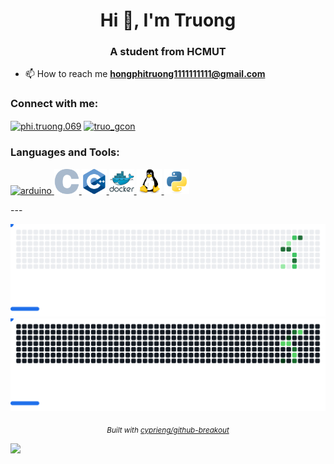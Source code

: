 <h1 align="center">Hi 👋, I'm Truong</h1>
<h3 align="center">A student from HCMUT</h3>

- 📫 How to reach me **hongphitruong1111111111@gmail.com**

<h3 align="left">Connect with me:</h3>
<p align="left">
<a href="https://fb.com/phi.truong.069" target="blank"><img align="center" src="https://raw.githubusercontent.com/rahuldkjain/github-profile-readme-generator/master/src/images/icons/Social/facebook.svg" alt="phi.truong.069" height="30" width="40" /></a>
<a href="https://instagram.com/truo_gcon" target="blank"><img align="center" src="https://raw.githubusercontent.com/rahuldkjain/github-profile-readme-generator/master/src/images/icons/Social/instagram.svg" alt="truo_gcon" height="30" width="40" /></a>
</p>

<h3 align="left">Languages and Tools:</h3>
<p align="left"> <a href="https://www.arduino.cc/" target="_blank" rel="noreferrer"> <img src="https://cdn.worldvectorlogo.com/logos/arduino-1.svg" alt="arduino" width="40" height="40"/> </a> <a href="https://www.cprogramming.com/" target="_blank" rel="noreferrer"> <img src="https://raw.githubusercontent.com/devicons/devicon/master/icons/c/c-original.svg" alt="c" width="40" height="40"/> </a> <a href="https://www.w3schools.com/cpp/" target="_blank" rel="noreferrer"> <img src="https://raw.githubusercontent.com/devicons/devicon/master/icons/cplusplus/cplusplus-original.svg" alt="cplusplus" width="40" height="40"/> </a> <a href="https://www.docker.com/" target="_blank" rel="noreferrer"> <img src="https://raw.githubusercontent.com/devicons/devicon/master/icons/docker/docker-original-wordmark.svg" alt="docker" width="40" height="40"/> </a> <a href="https://www.linux.org/" target="_blank" rel="noreferrer"> <img src="https://raw.githubusercontent.com/devicons/devicon/master/icons/linux/linux-original.svg" alt="linux" width="40" height="40"/> </a> <a href="https://www.python.org" target="_blank" rel="noreferrer"> <img src="https://raw.githubusercontent.com/devicons/devicon/master/icons/python/python-original.svg" alt="python" width="40" height="40"/> </a> </p>
---

<!-- breakout-start -->
<p align="center">
  <img src="https://raw.githubusercontent.com/PhiTruong69/PhiTruong69/github-breakout/images/breakout-light.svg#gh-light-mode-only" alt="Breakout Game"/>
  <img src="https://raw.githubusercontent.com/PhiTruong69/PhiTruong69/github-breakout/images/breakout-dark.svg#gh-dark-mode-only" alt="Breakout Game"/>
</p>
<!-- breakout-end -->
<p align="center">
  <sub><em>Built with <a href="https://github.com/cyprieng/github-breakout">cyprieng/github-breakout</a></em></sub>
</p>

[![](https://visitcount.itsvg.in/api?id=PhiTruong69&icon=0&color=0)](https://visitcount.itsvg.in)
